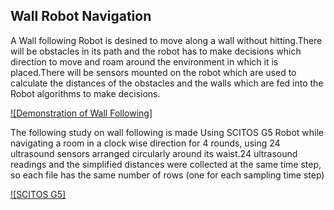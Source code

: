 ## Wall Robot Navigation

A Wall following Robot is desined to move along a wall without hitting.There will be obstacles in its path and the robot has to make decisions which direction to move and roam around the environment in which it is placed.There will be sensors mounted on the robot which are used to calculate the distances of the obstacles and the walls which are fed into the Robot algorithms to make decisions.

[![Demonstration of Wall Following]](https://github.com/Rupakanth/Projects/blob/master/Wall%20Robot%20Navigation/Data%20and%20Images/videoplayback.mp4?raw=true)

The following study on wall following is made Using SCITOS G5 Robot while navigating a room in a clock wise direction for 4 rounds, using 24 ultrasound sensors arranged circularly around its waist.24 ultrasound readings and the simplified distances were collected at the same time step, so each file has the same number of rows (one for each sampling time step)

[![SCITOS G5]](https://github.com/Rupakanth/Projects/blob/master/Wall%20Robot%20Navigation/Data%20and%20Images/SCITOS%20G5.png?raw=true)
